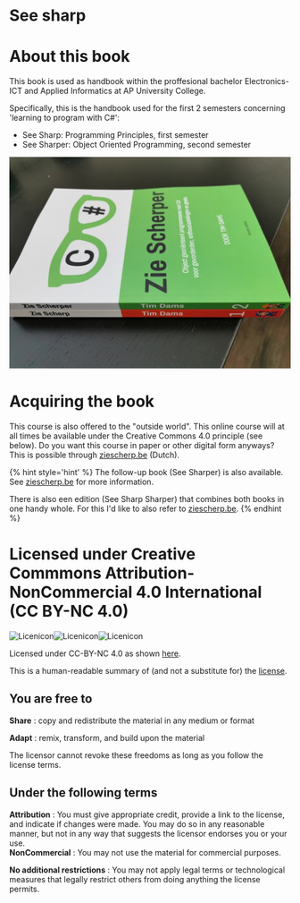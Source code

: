 # See sharp
# About this book

This book is used as handbook within the proffesional bachelor Electronics-ICT and Applied Informatics at AP University College.

Specifically, this is the handbook used for the first 2 semesters concerning 'learning to program with C\#':

* See Sharp: Programming Principles, first semester
* See Sharper: Object Oriented Programming, second semester


![](./assets/boek.jpg)


# Acquiring the book

This course is also offered to the "outside world". This online course will at all times be available under the Creative Commons 4.0 principle (see below). Do you want this course in paper or other digital form anyways? This is possible through [ziescherp.be](ziescherp.be) (Dutch).


{% hint style='hint' %}
The follow-up book (See Sharper) is also available. See [ziescherp.be](ziescherp.be) for more information.

There is also een edition (See Sharp Sharper) that combines both books in one handy whole. For this I'd like to also refer to [ziescherp.be](ziescherp.be).
{% endhint %}



# Licensed under Creative Commmons Attribution-NonCommercial 4.0 International \(CC BY-NC 4.0\)

![Licenicon](/assets/ccicon.png)![Licenicon](/assets/ccat.png)![Licenicon](/assets/ccnc.png)

Licensed under CC-BY-NC 4.0 as shown [here](LICENSE.MD).

This is a human-readable summary of \(and not a substitute for\) the [license](LICENSE.MD).

## You are free to

**Share** : copy and redistribute the material in any medium or format

**Adapt** : remix, transform, and build upon the material

The licensor cannot revoke these freedoms as long as you follow the license terms.

## Under the following terms

**Attribution** : You must give appropriate credit, provide a link to the license, and indicate if changes were made. You may do so in any reasonable manner, but not in any way that suggests the licensor endorses you or your use.  
**NonCommercial** : You may not use the material for commercial purposes.

**No additional restrictions** : You may not apply legal terms or technological measures that legally restrict others from doing anything the license permits.
